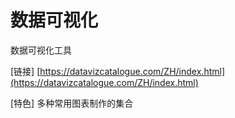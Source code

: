 # 数据可视化





数据可视化工具

\[链接\] [https://datavizcatalogue.com/ZH/index.html](https://datavizcatalogue.com/ZH/index.html)

\[特色\] 多种常用图表制作的集合
